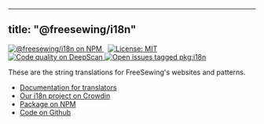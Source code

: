***

## title: "@freesewing/i18n"

<p>
  <a
    href='https://www.npmjs.com/package/@freesewing/i18n'
    title='@freesewing/i18n on NPM'
    style="margin-right: 0.5rem"
  >
    <img
      src='https://img.shields.io/npm/v/@freesewing/i18n.svg'
      alt='@freesewing/i18n on NPM'
    />
  </a>
  <a 
    href="https://opensource.org/licenses/MIT" 
    title="License: MIT" 
    style="margin-right: 0.5rem"
  >
    <img
      src='https://img.shields.io/npm/l/@freesewing/i18n.svg?label=License'
      alt="License: MIT"
    />
  </a>
  <a
    href="https://deepscan.io/dashboard#view=project&tid=2114&pid=2993&bid=23256"
    title="Code quality on DeepScan"
    style={styles.badge}
  >
    <img
      src="https://deepscan.io/api/teams/2114/projects/2993/branches/23256/badge/grade.svg"
      alt="Code quality on DeepScan"
    />
  </a>
  <a
    href='https://github.com/freesewing/freesewing/issues?q=is%3Aissue+is%3Aopen+label%3Apkg%3Ai18n'
    title='Open issues tagged pkg:i18n'
    style="margin-right: 0.5rem"
  >
    <img
      src='https://img.shields.io/github/issues/freesewing/freesewing/pkg:i18n.svg?label=Issues'
      alt='Open issues tagged pkg:i18n'
    />
  </a>
</p>

These are the string translations for FreeSewing's websites and patterns.

<ul class='links'>
  <li><a href='/guides/translator/'>Documentation for translators</a></li>
  <li><a href='https://crowdin.com/project/freesewing'>Our i18n project on Crowdin</a></li>
  <li><a href='https://www.npmjs.com/package/@freesewing/i18n'>Package on NPM</a></li>
  <li><a href='https://github.com/freesewing/freesewing/tree/develop/packages/i18n'>Code on Github</a></li>
</ul>
